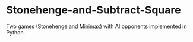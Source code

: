 # Stonehenge-and-Subtract-Square
Two games (Stonehenge and Minimax) with AI opponents implemented in Python. 
